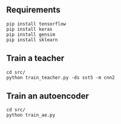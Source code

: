 
## Requirements


```
pip install tensorflow
pip install keras
pip install gensim
pip install sklearn
```

## Train a teacher

```
cd src/
python train_teacher.py -ds sst5 -m cnn2
```

## Train an autoencoder

```
cd src/
python train_ae.py
```